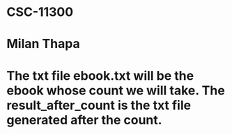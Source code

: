 # CSC-11300
# Milan Thapa
# The txt file ebook.txt will be the ebook whose count we will take. The result_after_count is the txt file generated after the count.
